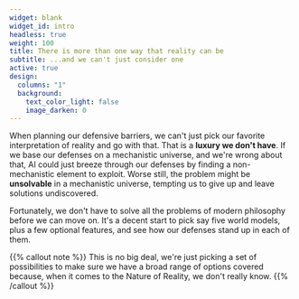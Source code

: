 ```yaml
---
widget: blank
widget_id: intro
headless: true
weight: 100
title: There is more than one way that reality can be
subtitle: ...and we can't just consider one
active: true
design:
  columns: "1"
  background:
    text_color_light: false
    image_darken: 0
---
```


When planning our defensive barriers, we can't just pick our favorite interpretation of reality and go with that.  That is a **luxury we don't have**.  If we base our defenses on a mechanistic universe, and we're wrong about that, AI could just breeze through our defenses by finding a non-mechanistic element to exploit.  Worse still, the problem might be **unsolvable** in a mechanistic universe, tempting us to give up and leave solutions undiscovered.

Fortunately, we don't have to solve all the problems of modern philosophy before we can move on.  It's a decent start to pick say five world models, plus a few optional features, and see how our defenses stand up in each of them.

{{% callout note %}}
This is no big deal, we're just picking a set of possibilities to make sure we have a broad range of options covered because, when it comes to the Nature of Reality, we don't really know.
{{% /callout %}}
